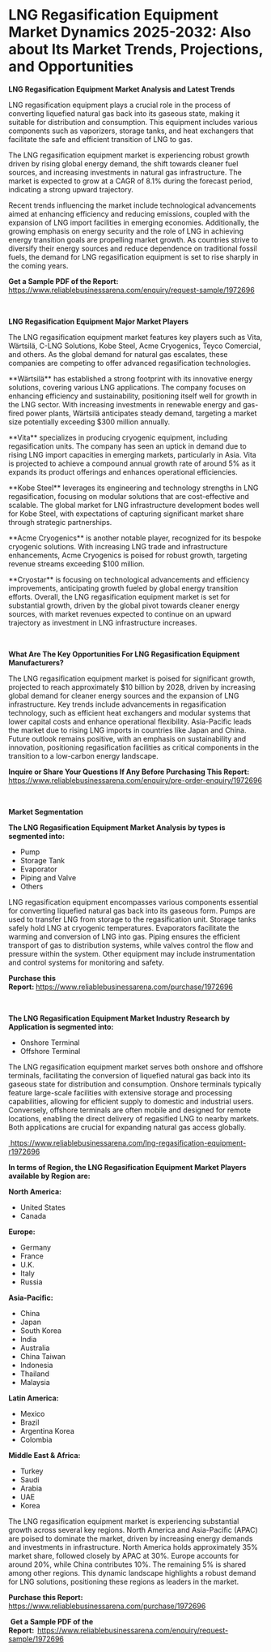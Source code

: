<p><h1>LNG Regasification Equipment Market Dynamics 2025-2032: Also about Its Market Trends, Projections, and Opportunities</h1></p><p><strong>LNG Regasification Equipment Market Analysis and Latest Trends</strong></p>
<p><p>LNG regasification equipment plays a crucial role in the process of converting liquefied natural gas back into its gaseous state, making it suitable for distribution and consumption. This equipment includes various components such as vaporizers, storage tanks, and heat exchangers that facilitate the safe and efficient transition of LNG to gas. </p><p>The LNG regasification equipment market is experiencing robust growth driven by rising global energy demand, the shift towards cleaner fuel sources, and increasing investments in natural gas infrastructure. The market is expected to grow at a CAGR of 8.1% during the forecast period, indicating a strong upward trajectory. </p><p>Recent trends influencing the market include technological advancements aimed at enhancing efficiency and reducing emissions, coupled with the expansion of LNG import facilities in emerging economies. Additionally, the growing emphasis on energy security and the role of LNG in achieving energy transition goals are propelling market growth. As countries strive to diversify their energy sources and reduce dependence on traditional fossil fuels, the demand for LNG regasification equipment is set to rise sharply in the coming years.</p></p>
<p><strong>Get a Sample PDF of the Report:&nbsp;</strong> <a href="https://www.reliablebusinessarena.com/enquiry/request-sample/1972696?utm_campaign=2868&utm_medium=2&utm_source=Github&utm_content=ia&utm_term=12042025&utm_id=lng-regasification-equipment">https://www.reliablebusinessarena.com/enquiry/request-sample/1972696</a></p>
<p>&nbsp;</p>
<p><strong>LNG Regasification Equipment Major Market Players</strong></p>
<p><p>The LNG regasification equipment market features key players such as Vita, Wärtsilä, C-LNG Solutions, Kobe Steel, Acme Cryogenics, Teyco Comercial, and others. As the global demand for natural gas escalates, these companies are competing to offer advanced regasification technologies.</p><p>**Wärtsilä** has established a strong footprint with its innovative energy solutions, covering various LNG applications. The company focuses on enhancing efficiency and sustainability, positioning itself well for growth in the LNG sector. With increasing investments in renewable energy and gas-fired power plants, Wärtsilä anticipates steady demand, targeting a market size potentially exceeding $300 million annually.</p><p>**Vita** specializes in producing cryogenic equipment, including regasification units. The company has seen an uptick in demand due to rising LNG import capacities in emerging markets, particularly in Asia. Vita is projected to achieve a compound annual growth rate of around 5% as it expands its product offerings and enhances operational efficiencies.</p><p>**Kobe Steel** leverages its engineering and technology strengths in LNG regasification, focusing on modular solutions that are cost-effective and scalable. The global market for LNG infrastructure development bodes well for Kobe Steel, with expectations of capturing significant market share through strategic partnerships.</p><p>**Acme Cryogenics** is another notable player, recognized for its bespoke cryogenic solutions. With increasing LNG trade and infrastructure enhancements, Acme Cryogenics is poised for robust growth, targeting revenue streams exceeding $100 million.</p><p>**Cryostar** is focusing on technological advancements and efficiency improvements, anticipating growth fueled by global energy transition efforts. Overall, the LNG regasification equipment market is set for substantial growth, driven by the global pivot towards cleaner energy sources, with market revenues expected to continue on an upward trajectory as investment in LNG infrastructure increases.</p></p>
<p>&nbsp;</p>
<p><strong>What Are The Key Opportunities For LNG Regasification Equipment Manufacturers?</strong></p>
<p><p>The LNG regasification equipment market is poised for significant growth, projected to reach approximately $10 billion by 2028, driven by increasing global demand for cleaner energy sources and the expansion of LNG infrastructure. Key trends include advancements in regasification technology, such as efficient heat exchangers and modular systems that lower capital costs and enhance operational flexibility. Asia-Pacific leads the market due to rising LNG imports in countries like Japan and China. Future outlook remains positive, with an emphasis on sustainability and innovation, positioning regasification facilities as critical components in the transition to a low-carbon energy landscape.</p></p>
<p><strong>Inquire or Share Your Questions If Any Before Purchasing This Report:</strong> <a href="https://www.reliablebusinessarena.com/enquiry/pre-order-enquiry/1972696?utm_campaign=2868&utm_medium=2&utm_source=Github&utm_content=ia&utm_term=12042025&utm_id=lng-regasification-equipment">https://www.reliablebusinessarena.com/enquiry/pre-order-enquiry/1972696</a></p>
<p>&nbsp;</p>
<p><strong>Market Segmentation</strong></p>
<p><strong>The LNG Regasification Equipment Market Analysis by types is segmented into:</strong></p>
<p><ul><li>Pump</li><li>Storage Tank</li><li>Evaporator</li><li>Piping and Valve</li><li>Others</li></ul></p>
<p><p>LNG regasification equipment encompasses various components essential for converting liquefied natural gas back into its gaseous form. Pumps are used to transfer LNG from storage to the regasification unit. Storage tanks safely hold LNG at cryogenic temperatures. Evaporators facilitate the warming and conversion of LNG into gas. Piping ensures the efficient transport of gas to distribution systems, while valves control the flow and pressure within the system. Other equipment may include instrumentation and control systems for monitoring and safety.</p></p>
<p><strong>Purchase this Report:&nbsp;</strong><a href="https://www.reliablebusinessarena.com/purchase/1972696?utm_campaign=2868&utm_medium=2&utm_source=Github&utm_content=ia&utm_term=12042025&utm_id=lng-regasification-equipment">https://www.reliablebusinessarena.com/purchase/1972696</a></p>
<p>&nbsp;</p>
<p><strong>The LNG Regasification Equipment Market Industry Research by Application is segmented into:</strong></p>
<p><ul><li>Onshore Terminal</li><li>Offshore Terminal</li></ul></p>
<p><p>The LNG regasification equipment market serves both onshore and offshore terminals, facilitating the conversion of liquefied natural gas back into its gaseous state for distribution and consumption. Onshore terminals typically feature large-scale facilities with extensive storage and processing capabilities, allowing for efficient supply to domestic and industrial users. Conversely, offshore terminals are often mobile and designed for remote locations, enabling the direct delivery of regasified LNG to nearby markets. Both applications are crucial for expanding natural gas access globally.</p></p>
<p><a href="https://www.reliablebusinessarena.com/lng-regasification-equipment-r1972696?utm_campaign=2868&utm_medium=2&utm_source=Github&utm_content=ia&utm_term=12042025&utm_id=lng-regasification-equipment">&nbsp;https://www.reliablebusinessarena.com/lng-regasification-equipment-r1972696</a></p>
<p><strong>In terms of Region, the LNG Regasification Equipment Market Players available by Region are:</strong></p>
<p>
    <p> <strong> North America: </strong>
        <ul>
            <li>United States</li>
            <li>Canada</li>
        </ul>
        </p> 
    <p> <strong> Europe: </strong>
        <ul>
            <li>Germany</li>
            <li>France</li>
            <li>U.K.</li>
            <li>Italy</li>
            <li>Russia</li>
        </ul>
        </p> 
    <p> <strong> Asia-Pacific: </strong>
        <ul>
            <li>China</li>
            <li>Japan</li>
            <li>South Korea</li>
            <li>India</li>
            <li>Australia</li>
            <li>China Taiwan</li>
            <li>Indonesia</li>
            <li>Thailand</li>
            <li>Malaysia</li>
        </ul>
        </p> 
    <p> <strong> Latin America: </strong>
        <ul>
            <li>Mexico</li>
            <li>Brazil</li>
            <li>Argentina Korea</li>
            <li>Colombia</li>
        </ul>
        </p> 
    <p> <strong> Middle East & Africa: </strong>
        <ul>
            <li>Turkey</li>
            <li>Saudi</li>
            <li>Arabia</li>
            <li>UAE</li>
            <li>Korea</li>
        </ul>
    </p>
    </p>
<p><p>The LNG regasification equipment market is experiencing substantial growth across several key regions. North America and Asia-Pacific (APAC) are poised to dominate the market, driven by increasing energy demands and investments in infrastructure. North America holds approximately 35% market share, followed closely by APAC at 30%. Europe accounts for around 20%, while China contributes 10%. The remaining 5% is shared among other regions. This dynamic landscape highlights a robust demand for LNG solutions, positioning these regions as leaders in the market.</p></p>
<p><strong>Purchase this Report: </strong><a href="https://www.reliablebusinessarena.com/purchase/1972696?utm_campaign=2868&utm_medium=2&utm_source=Github&utm_content=ia&utm_term=12042025&utm_id=lng-regasification-equipment">https://www.reliablebusinessarena.com/purchase/1972696</a></p>
<p>&nbsp;<strong>Get a Sample PDF of the Report:&nbsp;&nbsp;</strong><a href="https://www.reliablebusinessarena.com/enquiry/request-sample/1972696?utm_campaign=2868&utm_medium=2&utm_source=Github&utm_content=ia&utm_term=12042025&utm_id=lng-regasification-equipment">https://www.reliablebusinessarena.com/enquiry/request-sample/1972696</a></p>
<p><strong></strong></p>
<p><p></p><p></p><p></p></p>